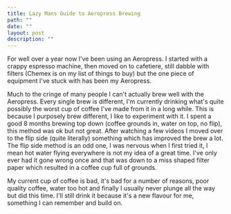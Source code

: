 ```yaml
---
title: Lazy Mans Guide to Aeropress Brewing
path: ""
date: ""
layout: post
description: ""
---
```

<p>For well over a year now I've been using an Aeropress. I started with a crappy espresso machine, then moved on to cafetiere, still dabble with filters (Chemex is on my list of things to buy) but the one piece of equipment I've stuck with has been my Aeropress.</p><p>Much to the cringe of many people I can't actually brew well with the Aeropress. Every single brew is different, I'm currently drinking what's quite possibly the worst cup of coffee I've made from it in a long while. This is because I purposely brew different, I like to experiment with it. I spent a good 8 months brewing top down (coffee grounds in, water on top, no flip), this method was ok but not great. After watching a few videos I moved over to the flip side (quite literally) something which has improved the brew a lot. The flip side method is an odd one, I was nervous when I first tried it, I mean hot water flying everywhere is not my idea of a great time. I've only ever had it gone wrong once and that was down to a miss shaped filter paper which resulted in a coffee cup full of grounds.</p><p>My current cup of coffee is bad, it's bad for a number of reasons, poor quality coffee, water too hot and finally I usually never plunge all the way but did this time. I'll still drink it because it's a new flavour for me, something I can remember and build on.</p>
